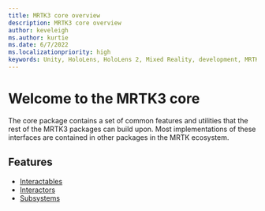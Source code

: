 ```yaml
---
title: MRTK3 core overview
description: MRTK3 core overview
author: keveleigh
ms.author: kurtie
ms.date: 6/7/2022
ms.localizationpriority: high
keywords: Unity, HoloLens, HoloLens 2, Mixed Reality, development, MRTK3, core, utilities
---
```


# Welcome to the MRTK3 core

The core package contains a set of common features and utilities that the rest of the MRTK3 packages can build upon.  Most implementations of these interfaces are contained in other packages in the MRTK ecosystem.

## Features

* [Interactables](..\..\..\mrtk3-overview\architecture\interactables.md)
* [Interactors](..\..\..\mrtk3-overview\architecture\interactors.md)
* [Subsystems](..\..\..\mrtk3-overview\architecture\subsystems.md)
